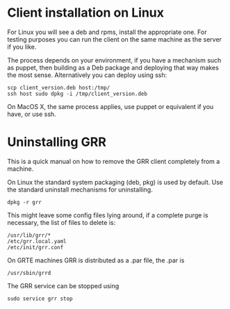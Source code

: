# Client installation on Linux

For Linux you will see a deb and rpms, install the appropriate one.
For testing purposes you can run the client on the same machine as
the server if you like.

The process depends on your environment, if you have a
mechanism such as puppet, then building as a Deb package and deploying
that way makes the most sense. Alternatively you can deploy using ssh:

    scp client_version.deb host:/tmp/
    ssh host sudo dpkg -i /tmp/client_version.deb

On MacOS X, the same process applies, use puppet or equivalent if you
have, or use ssh.

# Uninstalling GRR

This is a quick manual on how to remove the GRR client completely from a machine.

On Linux the standard system packaging (deb, pkg) is used by default.
Use the standard uninstall mechanisms for uninstalling.

    dpkg -r grr

This might leave some config files lying around, if a complete purge is necessary, the list of files to delete is:

    /usr/lib/grr/*
    /etc/grr.local.yaml
    /etc/init/grr.conf

On GRTE machines GRR is distributed as a .par file, the .par is

    /usr/sbin/grrd

The GRR service can be stopped using

    sudo service grr stop